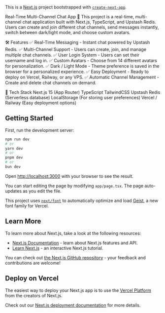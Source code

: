 This is a [Next.js](https://nextjs.org) project bootstrapped with [`create-next-app`](https://nextjs.org/docs/app/api-reference/cli/create-next-app).

Real-Time Multi-Channel Chat App 🚀
This project is a real-time, multi-channel chat application built with Next.js, TypeScript, and Upstash Redis.
Users can create and join different chat channels, send messages instantly, switch between dark/light mode, and choose custom avatars.

🛠️ Features
✅ Real-Time Messaging - Instant chat powered by Upstash Redis.
✅ Multi-Channel Support - Users can create, join, and manage multiple chat channels.
✅ User Login System - Users can set their username and log in.
✅ Custom Avatars - Choose from 14 different avatars for personalization.
✅ Dark / Light Mode - Theme preference is saved in the browser for a personalized experience.
✅ Easy Deployment - Ready to deploy on Vercel, Railway, or any VPS.
✅ Automatic Channel Management - Create and delete chat channels on demand.

🔧 Tech Stack
Next.js 15 (App Router)
TypeScript
TailwindCSS
Upstash Redis (Serverless database)
LocalStorage (For storing user preferences)
Vercel / Railway (Easy deployment options)

## Getting Started

First, run the development server:

```bash
npm run dev
# or
yarn dev
# or
pnpm dev
# or
bun dev
```

Open [http://localhost:3000](http://localhost:3000) with your browser to see the result.

You can start editing the page by modifying `app/page.tsx`. The page auto-updates as you edit the file.

This project uses [`next/font`](https://nextjs.org/docs/app/building-your-application/optimizing/fonts) to automatically optimize and load [Geist](https://vercel.com/font), a new font family for Vercel.

## Learn More

To learn more about Next.js, take a look at the following resources:

- [Next.js Documentation](https://nextjs.org/docs) - learn about Next.js features and API.
- [Learn Next.js](https://nextjs.org/learn) - an interactive Next.js tutorial.

You can check out [the Next.js GitHub repository](https://github.com/vercel/next.js) - your feedback and contributions are welcome!

## Deploy on Vercel

The easiest way to deploy your Next.js app is to use the [Vercel Platform](https://vercel.com/new?utm_medium=default-template&filter=next.js&utm_source=create-next-app&utm_campaign=create-next-app-readme) from the creators of Next.js.

Check out our [Next.js deployment documentation](https://nextjs.org/docs/app/building-your-application/deploying) for more details.
